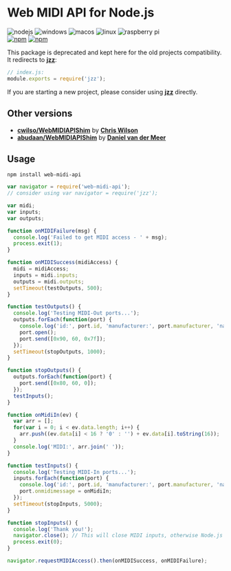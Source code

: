 # Web MIDI API for Node.js

![nodejs](https://jazz-soft.github.io/img/nodejs.jpg)
![windows](https://jazz-soft.github.io/img/windows.jpg)
![macos](https://jazz-soft.github.io/img/macos.jpg)
![linux](https://jazz-soft.github.io/img/linux.jpg)
![raspberry pi](https://jazz-soft.github.io/img/rpi.jpg)  
[![npm](https://img.shields.io/npm/v/web-midi-api.svg)](https://www.npmjs.com/package/web-midi-api)
[![npm](https://img.shields.io/npm/dt/web-midi-api.svg)](https://www.npmjs.com/package/web-midi-api)

This package is deprecated and kept here for the old projects compatibility.
It redirects to [**jzz**](https://www.npmjs.com/package/jzz):

```js
// index.js:
module.exports = require('jzz');
```

If you are starting a new project, please consider using
[**jzz**](https://www.npmjs.com/package/jzz) directly.

## Other versions
- [**cwilso/WebMIDIAPIShim**](https://github.com/cwilso/WebMIDIAPIShim) by [**Chris Wilson**](https://github.com/cwilso)
- [**abudaan/WebMIDIAPIShim**](https://github.com/abudaan/WebMIDIAPIShim) by [**Daniel van der Meer**](https://github.com/abudaan)


## Usage

`npm install web-midi-api`
```js
var navigator = require('web-midi-api');
// consider using var navigator = require('jzz');

var midi;
var inputs;
var outputs;

function onMIDIFailure(msg) {
  console.log('Failed to get MIDI access - ' + msg);
  process.exit(1);
}

function onMIDISuccess(midiAccess) {
  midi = midiAccess;
  inputs = midi.inputs;
  outputs = midi.outputs;
  setTimeout(testOutputs, 500);
}

function testOutputs() {
  console.log('Testing MIDI-Out ports...');
  outputs.forEach(function(port) {
    console.log('id:', port.id, 'manufacturer:', port.manufacturer, 'name:', port.name, 'version:', port.version);
    port.open();
    port.send([0x90, 60, 0x7f]);
  });
  setTimeout(stopOutputs, 1000);
}

function stopOutputs() {
  outputs.forEach(function(port) {
    port.send([0x80, 60, 0]);
  });
  testInputs();
}

function onMidiIn(ev) {
  var arr = [];
  for(var i = 0; i < ev.data.length; i++) {
    arr.push((ev.data[i] < 16 ? '0' : '') + ev.data[i].toString(16));
  }
  console.log('MIDI:', arr.join(' '));
}

function testInputs() {
  console.log('Testing MIDI-In ports...');
  inputs.forEach(function(port) {
    console.log('id:', port.id, 'manufacturer:', port.manufacturer, 'name:', port.name, 'version:', port.version);
    port.onmidimessage = onMidiIn;
  });
  setTimeout(stopInputs, 5000);
}

function stopInputs() {
  console.log('Thank you!');
  navigator.close(); // This will close MIDI inputs, otherwise Node.js will wait for MIDI input forever.
  process.exit(0);
}

navigator.requestMIDIAccess().then(onMIDISuccess, onMIDIFailure);
```
